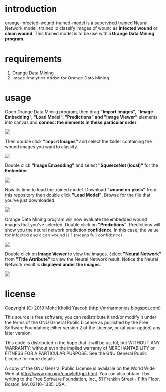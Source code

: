 # introduction

orange-infected-wound-trained-model is a supervised trained Neural Network model, trained to classify images of wound as **infected wound** or **clean wound**. This trained model is to be use within **Orange Data Mining program**. 

# requirements

1. Orange Data Mining
2. Image Analytics Addon for Orange Data Mining

# usage

Open Orange Data Mining program, then drag **"Import Images", "Image Embedding", "Load Model", "Predictions" and "Image Viewer"** elements into canvas and **connect the elements in these particular order**

![](https://drive.google.com/uc?id=1uzCtVDHhOGA3aZ4BvBuQkKY3tHPdpMjW)

Then double click **"Import Images"** and select the folder containing the wound images you want to classify.

![](https://drive.google.com/uc?id=1QuinXbpG_Vv9m1w2SzSKPgXZ5dK2xUlb)

Double click **"Image Embedding"** and select **"SqueezeNet (local)"** for the **Embedder**

![](https://drive.google.com/uc?id=1M4lN5TI6WF0O_pDjjQI9NvJief6Y4D4I)

Now its time to load the trained model. Download **"wound nn.pkcls"** from this repository then double click **"Load Model"**. Browse for the file that you've just downloaded

![](https://drive.google.com/uc?id=11_eLgmZ01FOu-UodVqaheUBYI3w3x0_A)

Orange Data Mining program will now evaluate the embedded wound images that you've selected. Double click on **"Predictions"**. Predictions will show you the neural network prediction **confidence**. In this case, the value for infected and clean wound is 1 (means full confidence)

![](https://drive.google.com/uc?id=1KiPK_vCbUYAIYztQ8jJmBwfkbDV4Dfs2)

Double click on **Image Viewer** to view the images. Select **"Neural Network"** from **"Title Attribute"** to view the Neural Network result. Notice the Neural Network result is **displayed under the images**.

![](https://drive.google.com/uc?id=1KyJ579p29zOeE0X3QZ89j7216c2muzUY)

# license
Copyright (C) 2019 Mohd Kholid Yaacob (http://mrharmonies.blogspot.com)

This source is free software; you can redistribute it and/or modify it under the terms of the GNU General Public License as published by the Free Software Foundation; either version 2 of the License, or (at your option) any later version.

This code is distributed in the hope that it will be useful, but WITHOUT ANY WARRANTY; without even the implied warranty of MERCHANTABILITY or FITNESS FOR A PARTICULAR PURPOSE. See the GNU General Public License for more details.

A copy of the GNU General Public License is available on the World Wide Web at http://www.gnu.org/copyleft/gpl.html. You can also obtain it by writing to the Free Software Foundation, Inc., 51 Franklin Street - Fifth Floor, Boston, MA 02110-1335, USA.
